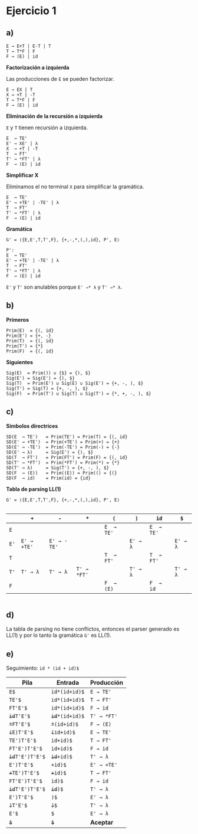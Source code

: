 # Ejercicio 1

## a)

```
E → E+T | E-T | T
T → T*F | F
F → (E) | id
```

**Factorización a izquierda**

Las producciones de `E` se pueden factorizar.

```
E → EX | T
X → +T | -T
T → T*F | F
F → (E) | id
```

**Eliminación de la recursión a izquierda**

`E` y `T` tienen recursión a izquierda.

```
E  → TE'
E' → XE' | λ
X  → +T | -T
T  → FT'
T' → *FT' | λ
F  → (E) | id
```

**Simplificar X**

Eliminamos el no terminal `X` para simplificar la gramática.

```
E  → TE'
E' → +TE' | -TE' | λ
T  → FT'
T' → *FT' | λ
F  → (E) | id
```

**Gramática**

```
G' = ⟨{E,E',T,T',F}, {+,-,*,(,),id}, P', E⟩

P':
E  → TE'
E' → +TE' | -TE' | λ
T  → FT'
T' → *FT' | λ
F  → (E) | id
```

`E'` y `T'` son anulables porque `E' ⇒* λ` y `T' ⇒* λ`.

## b)

**Primeros**

```
Prim(E)  = {(, id}
Prim(E') = {+, -}
Prim(T)  = {(, id}
Prim(T') = {*}
Prim(F)  = {(, id}
```

**Siguientes**

```
Sig(E)  = Prim()) ∪ {$} = {), $}
Sig(E') = Sig(E') = {), $}
Sig(T)  = Prim(E') ∪ Sig(E) ∪ Sig(E') = {+, -, ), $}
Sig(T') = Sig(T) = {+, -, ), $}
Sig(F)  = Prim(T') ∪ Sig(T) ∪ Sig(T') = {*, +, -, ), $}
```

## c)

**Símbolos directrices**

```
SD(E  → TE')   = Prim(TE') = Prim(T) = {(, id}
SD(E' → +TE')  = Prim(+TE') = Prim(+) = {+}
SD(E' → -TE')  = Prim(-TE') = Prim(-) = {-}
SD(E' → λ)     = Sig(E') = {), $}
SD(T  → FT')   = Prim(FT') = Prim(F) = {(, id}
SD(T' → *FT')  = Prim(*FT') = Prim(*) = {*}
SD(T' → λ)     = Sig(T') = {+, -, ), $}
SD(F  → (E))   = Prim((E)) = Prim(() = {(}
SD(F  → id)    = Prim(id) = {id}
```

**Tabla de parsing LL(1)**

```
G' = ⟨{E,E',T,T',F}, {+,-,*,(,),id}, P', E⟩
```

<div style="overflow-x:scroll; white-space: nowrap;">

||`+`|`-`|`*`|`(`|`)`|`id`|`$`|
|-|-|-|-|-|-|-|-|
|`E`||||`E  → TE'`| |`E  → TE'`||
|`E'`|`E' → +TE'`|`E' → -TE'`|||`E' → λ`||`E' → λ`|
|`T`||||`T  → FT'`||`T  → FT'`||
|`T'`|`T' → λ`|`T' → λ`|`T' → *FT'`||`T' → λ`||`T' → λ`|
|`F`||||`F  → (E)`||`F  → id`||

</div>

## d)

La tabla de parsing no tiene conflictos, entonces el parser generado es LL(1) y por lo tanto la gramática `G'` es LL(1).

## e)

Seguimiento: `id * (id + id)$`

| Pila | Entrada | Producción |
|-|-|-|
|`E$`|`id*(id+id)$`|`E → TE'`|
|`TE'$`|`id*(id+id)$`|`T → FT'`|
|`FT'E'$`|`id*(id+id)$`|`F → id`|
|~~`id`~~`T'E'$`|~~`id`~~`*(id+id)$`|`T' → *FT'`|
|~~`*`~~`FT'E'$`|~~`*`~~`(id+id)$`|`F → (E)`|
|~~`(`~~`E)T'E'$`|~~`(`~~`id+id)$`|`E → TE'`|
|`TE')T'E'$`|`id+id)$`|`T → FT'`|
|`FT'E')T'E'$`|`id+id)$`|`F → id`|
|~~`id`~~`T'E')T'E'$`|~~`id`~~`+id)$`|`T' → λ`|
|`E')T'E'$`|`+id)$`|`E' → +TE'`|
|~~`+`~~`TE')T'E'$`|~~`+`~~`id)$`|`T → FT'`|
|`FT'E')T'E'$`|`id)$`|`F → id`|
|~~`id`~~`T'E')T'E'$`|~~`id`~~`)$`|`T' → λ`|
|`E')T'E'$`|`)$`|`E' → λ`|
|~~`)`~~`T'E'$`|~~`)`~~`$`|`T' → λ`|
|`E'$`|`$`|`E' → λ`|
|~~`$`~~|~~`$`~~|**Aceptar**|
